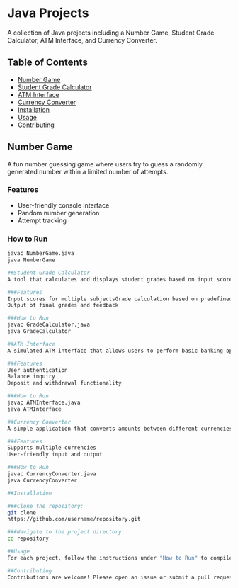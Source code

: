 # Java Projects

A collection of Java projects including a Number Game, Student Grade Calculator, ATM Interface, and Currency Converter.

## Table of Contents

- [Number Game](#number-game)
- [Student Grade Calculator](#student-grade-calculator)
- [ATM Interface](#atm-interface)
- [Currency Converter](#currency-converter)
- [Installation](#installation)
- [Usage](#usage)
- [Contributing](#contributing)


## Number Game

A fun number guessing game where users try to guess a randomly generated number within a limited number of attempts.

### Features
- User-friendly console interface
- Random number generation
- Attempt tracking

### How to Run
```bash
javac NumberGame.java
java NumberGame

##Student Grade Calculator
A tool that calculates and displays student grades based on input scores.

###Features
Input scores for multiple subjectsGrade calculation based on predefined criteria
Output of final grades and feedback

###How to Run
javac GradeCalculator.java
java GradeCalculator

##ATM Interface
A simulated ATM interface that allows users to perform basic banking operations such as checking balance, depositing, and withdrawing money.

###Features
User authentication
Balance inquiry 
Deposit and withdrawal functionality

###How to Run
javac ATMInterface.java
java ATMInterface

##Currency Converter
A simple application that converts amounts between different currencies based on current exchange rates.

###Features
Supports multiple currencies
User-friendly input and output

###How to Run
javac CurrencyConverter.java
java CurrencyConverter

##Installation

###Clone the repository:
git clone
https://github.com/username/repository.git 

###Navigate to the project directory:
cd repository

##Usage
For each project, follow the instructions under "How to Run" to compile and execute the Java files.

##Contributing
Contributions are welcome! Please open an issue or submit a pull request for any enhancements or bug fixes.